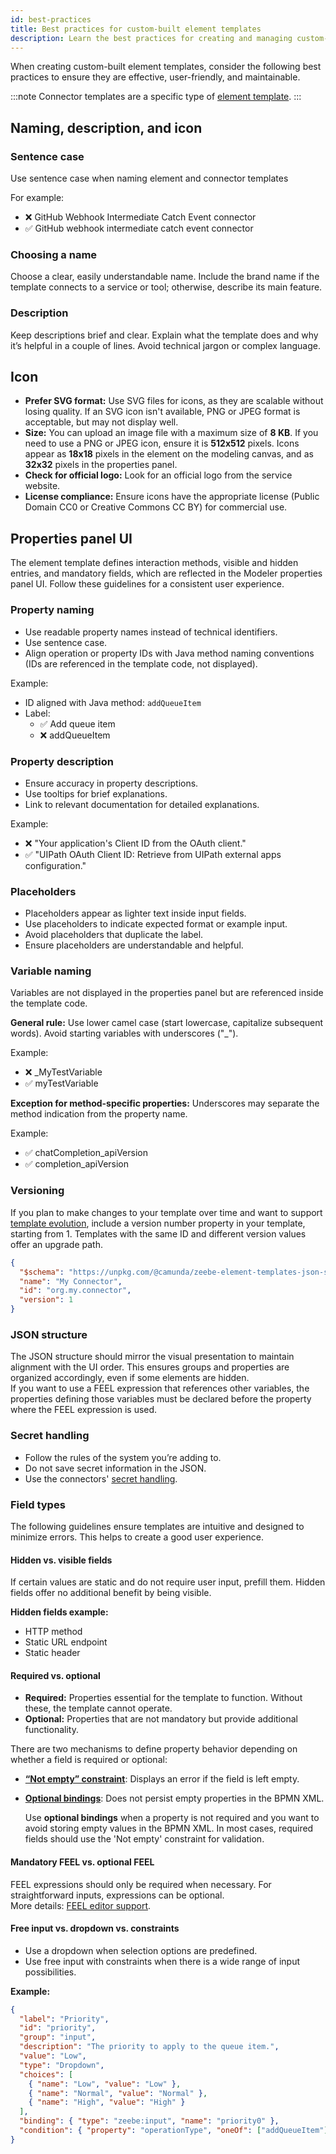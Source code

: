 ```yaml
---
id: best-practices
title: Best practices for custom-built element templates
description: Learn the best practices for creating and managing custom-built element templates in Web Modeler.
---
```


When creating custom-built element templates, consider the following best practices to ensure they are effective, user-friendly, and maintainable.

:::note
Connector templates are a specific type of [element template](/components/concepts/element-templates.md).
:::

## Naming, description, and icon

### Sentence case

Use sentence case when naming element and connector templates

For example:

- ❌ GitHub Webhook Intermediate Catch Event connector
- ✅ GitHub webhook intermediate catch event connector

### Choosing a name

Choose a clear, easily understandable name. Include the brand name if the template connects to a service or tool; otherwise, describe its main feature.

### Description

Keep descriptions brief and clear. Explain what the template does and why it’s helpful in a couple of lines. Avoid technical jargon or complex language.

## Icon

- **Prefer SVG format:** Use SVG files for icons, as they are scalable without losing quality. If an SVG icon isn't available, PNG or JPEG format is acceptable, but may not display well.
- **Size:** You can upload an image file with a maximum size of **8 KB**. If you need to use a PNG or JPEG icon, ensure it is **512x512** pixels. Icons appear as **18x18** pixels in the element on the modeling canvas, and as **32x32** pixels in the properties panel.
- **Check for official logo:** Look for an official logo from the service website.
- **License compliance:** Ensure icons have the appropriate license (Public Domain CC0 or Creative Commons CC BY) for commercial use.

## Properties panel UI

The element template defines interaction methods, visible and hidden entries, and mandatory fields, which are reflected in the Modeler properties panel UI. Follow these guidelines for a consistent user experience.

### Property naming

- Use readable property names instead of technical identifiers.
- Use sentence case.
- Align operation or property IDs with Java method naming conventions (IDs are referenced in the template code, not displayed).

Example:

- ID aligned with Java method: `addQueueItem`
- Label:
  - ✅ Add queue item
  - ❌ addQueueItem

### Property description

- Ensure accuracy in property descriptions.
- Use tooltips for brief explanations.
- Link to relevant documentation for detailed explanations.

Example:

- ❌ "Your application's Client ID from the OAuth client."
- ✅ "UIPath OAuth Client ID: Retrieve from UIPath external apps configuration."

### Placeholders

- Placeholders appear as lighter text inside input fields.
- Use placeholders to indicate expected format or example input.
- Avoid placeholders that duplicate the label.
- Ensure placeholders are understandable and helpful.

### Variable naming

Variables are not displayed in the properties panel but are referenced inside the template code.

**General rule:** Use lower camel case (start lowercase, capitalize subsequent words). Avoid starting variables with underscores ("\_").

Example:

- ❌ \_MyTestVariable
- ✅ myTestVariable

**Exception for method-specific properties:** Underscores may separate the method indication from the property name.

Example:

- ✅ chatCompletion_apiVersion
- ✅ completion_apiVersion

### Versioning

If you plan to make changes to your template over time and want to support [template evolution](https://github.com/bpmn-io/element-templates/blob/main/docs/LIFE_CYCLE.md#overview), include a version number property in your template, starting from 1. Templates with the same ID and different version values offer an upgrade path.

```json
{
  "$schema": "https://unpkg.com/@camunda/zeebe-element-templates-json-schema/resources/schema.json",
  "name": "My Connector",
  "id": "org.my.connector",
  "version": 1
}
```

### JSON structure

The JSON structure should mirror the visual presentation to maintain alignment with the UI order. This ensures groups and properties are organized accordingly, even if some elements are hidden.  
If you want to use a FEEL expression that references other variables, the properties defining those variables must be declared before the property where the FEEL expression is used.

### Secret handling

- Follow the rules of the system you’re adding to.
- Do not save secret information in the JSON.
- Use the connectors' [secret handling](/components/connectors/use-connectors/index.md#using-secrets).

### Field types

The following guidelines ensure templates are intuitive and designed to minimize errors. This helps to create a good user experience.

#### Hidden vs. visible fields

If certain values are static and do not require user input, prefill them. Hidden fields offer no additional benefit by being visible.

**Hidden fields example:**

- HTTP method
- Static URL endpoint
- Static header

#### Required vs. optional

- **Required:** Properties essential for the template to function. Without these, the template cannot operate.
- **Optional:** Properties that are not mandatory but provide additional functionality.

There are two mechanisms to define property behavior depending on whether a field is required or optional:

- [**“Not empty” constraint**](/components/modeler/element-templates/template-properties.md#validating-user-input-constraints): Displays an error if the field is left empty.
- [**Optional bindings**](/components/modeler/element-templates/template-properties.md#preventing-persisting-empty-values-optional): Does not persist empty properties in the BPMN XML.

  Use **optional bindings** when a property is not required and you want to avoid storing empty values in the BPMN XML. In most cases, required fields should use the 'Not empty' constraint for validation.

#### Mandatory FEEL vs. optional FEEL

FEEL expressions should only be required when necessary. For straightforward inputs, expressions can be optional.  
More details: [FEEL editor support](/components/modeler/element-templates/template-properties.md#adding-feel-editor-support-feel).

#### Free input vs. dropdown vs. constraints

- Use a dropdown when selection options are predefined.
- Use free input with constraints when there is a wide range of input possibilities.

**Example:**

```json
{
  "label": "Priority",
  "id": "priority",
  "group": "input",
  "description": "The priority to apply to the queue item.",
  "value": "Low",
  "type": "Dropdown",
  "choices": [
    { "name": "Low", "value": "Low" },
    { "name": "Normal", "value": "Normal" },
    { "name": "High", "value": "High" }
  ],
  "binding": { "type": "zeebe:input", "name": "priority0" },
  "condition": { "property": "operationType", "oneOf": ["addQueueItem"] }
}
```
